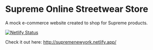 # Supreme Online Streetwear Store

A mock e-commerce website created to shop for Supreme products.

[![Netlify Status](https://api.netlify.com/api/v1/badges/aaa7ac9d-ebb2-415b-9ee1-fc515ed586db/deploy-status)](https://app.netlify.com/sites/supremenewyork/deploys)

Check it out here: http://supremenewyork.netlify.app/
